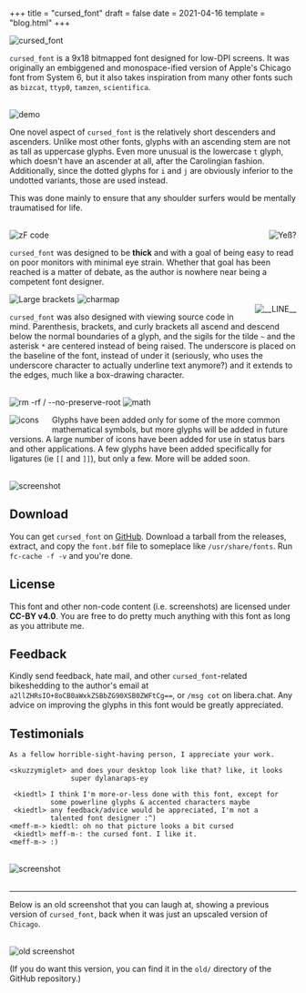 +++
title = "cursed_font"
draft = false
date = 2021-04-16
template = "blog.html"
+++

![cursed_font](//tilde.team/~kiedtl/images/cursed/cursed.png)

`cursed_font` is a 9x18 bitmapped font designed for low-DPI screens. It was
originally an embiggened and monospace-ified version of Apple's Chicago
font from System 6, but it also takes inspiration from many other fonts
such as `bizcat`, `ttyp0`, `tamzen`, `scientifica`.

<br>
<img alt="demo" src="//tilde.team/~kiedtl/images/cursed/sdemo.png" />
<br>

One novel aspect of `cursed_font` is the relatively short descenders and
ascenders. Unlike most other fonts, glyphs with an ascending stem are not
as tall as uppercase glyphs. Even more unusual is the lowercase `t` glyph,
which doesn't have an ascender at all, after the Carolingian fashion.
Additionally, since the dotted glyphs for `i` and `j` are obviously
inferior to the undotted variants, those are used instead.

This was done mainly to ensure that any shoulder surfers would be mentally
traumatised for life.

<br>

<img src="//tilde.team/~kiedtl/images/cursed/zf.png" alt="zF code" />

<img align="right" src="//tilde.team/~kiedtl/images/cursed/yeß.png" alt="Yeß?" />

`cursed_font` was designed to be **thick** and with a goal of being easy to
read on poor monitors with minimal eye strain. Whether that goal has been
reached is a matter of debate, as the author is nowhere near being a
competent font designer.

<img src="//tilde.team/~kiedtl/images/cursed/big.png" alt="Large brackets" />

<img src="//tilde.team/~kiedtl/images/cursed/charmap.png" alt="charmap" />
<br>

<img align="right" src="//tilde.team/~kiedtl/images/cursed/const.png" alt="__LINE__" />

`cursed_font` was also designed with viewing source code in mind.
Parenthesis, brackets, and curly brackets all ascend and descend below the
normal boundaries of a glyph, and the sigils for the tilde `~` and the
asterisk `*` are centered instead of being raised. The underscore is placed
on the baseline of the font, instead of under it (seriously, who uses the
underscore character to actually underline text anymore?) and it extends to
the edges, much like a box-drawing character.

<br>

<img src="//tilde.team/~kiedtl/images/cursed/sh.png" alt="rm -rf / --no-preserve-root" />

<img src="//tilde.team/~kiedtl/images/cursed/alpha.png" alt="math" />

<img style="padding-bottom:15px;padding-right:20px" align="left"
	src="//tilde.team/~kiedtl/images/cursed/icons.png" alt="icons" />

Glyphs have been added only for some of the more common mathematical
symbols, but more glyphs will be added in future versions. A large number
of icons have been added for use in status bars and other applications. A
few glyphs have been added specifically for ligatures (ie `[[` and `]]`), but
only a few. More will be added soon.

<br>
<img src="//tilde.team/~kiedtl/images/cursed/scrot.png" alt="screenshot" />
<br>


## Download

You can get `cursed_font` on [GitHub](https://github.com/kiedtl/cursed).
Download a tarball from the releases, extract, and copy the `font.bdf` file
to someplace like `/usr/share/fonts`. Run `fc-cache -f -v` and you're done.


## License

This font and other non-code content (i.e. screenshots) are licensed under
**CC-BY v4.0**. You are free to do pretty much anything with this font as
long as you attribute me.


## Feedback

Kindly send feedback, hate mail, and other `cursed_font`-related
bikeshedding to the author's email at
`a2llZHRsIO+8oCB0aWxkZSBbZG90XSB0ZWFtCg==`, or `/msg cot` on libera.chat.
Any advice on improving the glyphs in this font would be greatly
appreciated.

## Testimonials

```
As a fellow horrible-sight-having person, I appreciate your work.
```

```
<skuzzymiglet> and does your desktop look like that? like, it looks
               super dylanaraps-ey
```
```
 <kiedtl> I think I'm more-or-less done with this font, except for
          some powerline glyphs & accented characters maybe
 <kiedtl> any feedback/advice would be appreciated, I'm not a
          talented font designer :^)
<meff-m-> kiedtl: oh no that picture looks a bit cursed
 <kiedtl> meff-m-: the cursed font. I like it.
<meff-m-> :)
```

<br>
<img src="//tilde.team/~kiedtl/images/cursed/whitescrot.png" alt="screenshot" />
<br>
<br>

---

Below is an old screenshot that you can laugh at, showing a previous
version of `cursed_font`, back when it was just an upscaled version of
`Chicago`.

<br>
<img src="//tilde.team/~kiedtl/images/cursed/oldscrot.png" alt="old screenshot" />
<br>

(If you do want this version, you can find it in the `old/` directory of
the GitHub repository.)
